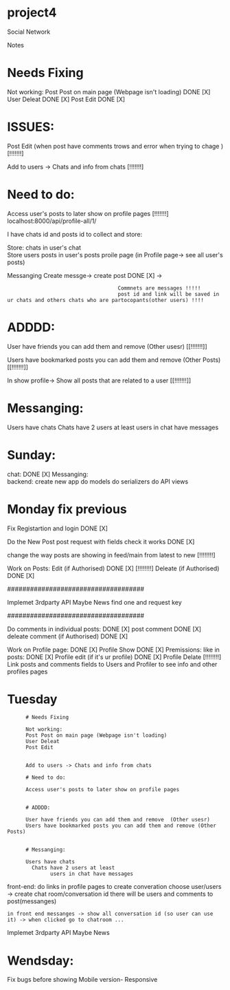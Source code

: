 # project4
Social Network


Notes 
# Needs Fixing

Not working: 
Post Post on main page (Webpage isn't loading) DONE [X]
User Deleat DONE [X]
Post Edit DONE [X]


# ISSUES: 

Post Edit (when post have comments trows and error when trying to chage ) [!!!!!!!]

Add to users -> Chats and info from chats [!!!!!!!]

# Need to do: 

Access user's posts to later show on profile pages [!!!!!!!]
localhost:8000/api/profile-all/1/ 

I have chats id and posts id to collect and store: 

Store: chats in user's chat  
Store users posts in user's posts proile page (in Profile page-> see all user's posts) 




Messanging 
Create messge-> create post DONE [X]
-> 


                                        Commnets are messages !!!!! 
                                        post id and link will be saved in ur chats and others chats who are partocopants(other users) !!!!


# ADDDD: 

User have friends you can add them and remove  (Other usesr) [[!!!!!!!]]

Users have bookmarked posts you can add them and remove (Other Posts) [[!!!!!!!]]

In show profile-> Show all posts that are related to a user [[!!!!!!!]]



# Messanging: 

Users have chats 
  Chats have 2 users at least 
        users in chat have messages 



















# Sunday:

chat:  DONE [X]
Messanging:  
  backend:
    create new app 
    do models 
    do serializers
    do API views

# Monday fix previous 


Fix Registartion and login DONE [X]

Do the New Post post request with fields 
    check it works  DONE [X]


change the way posts are showing in feed/main 
from latest to new [!!!!!!!!]


Work on Posts:
    Edit (if Authorised) DONE [X] [!!!!!!!!]
    Deleate (if Authorised) DONE [X]

####################################

Implemet 3rdparty API Maybe News  find one and request key 


####################################

Do comments in individual posts: DONE [X]
    post comment DONE [X]
    deleate comment (if Authorised) DONE [X]


Work on Profile page: DONE [X]
  Profile Show  DONE [X]
    Premissions: like in posts:  DONE [X]
      Profile edit (if it's ur profile) DONE [X]
      Profile Delate  [!!!!!!!!]
Link posts and comments fields to Users and Profiler to see info and other profiles pages


# Tuesday


          # Needs Fixing

          Not working: 
          Post Post on main page (Webpage isn't loading)
          User Deleat
          Post Edit 


          Add to users -> Chats and info from chats 

          # Need to do: 

          Access user's posts to later show on profile pages 


          # ADDDD: 

          User have friends you can add them and remove  (Other usesr)
          Users have bookmarked posts you can add them and remove (Other Posts)


          # Messanging: 

          Users have chats 
            Chats have 2 users at least 
                  users in chat have messages 



front-end: 
    do links in profile pages to create converation
      choose user/users -> create chat room/conversation id 
        there will be users and comments to post(messanges)

    in front end messanges -> show all conversation id (so user can use it) -> when clicked go to chatroom ...


Implemet 3rdparty API Maybe News 


# Wendsday: 
Fix bugs before showing 
Mobile version- Responsive 